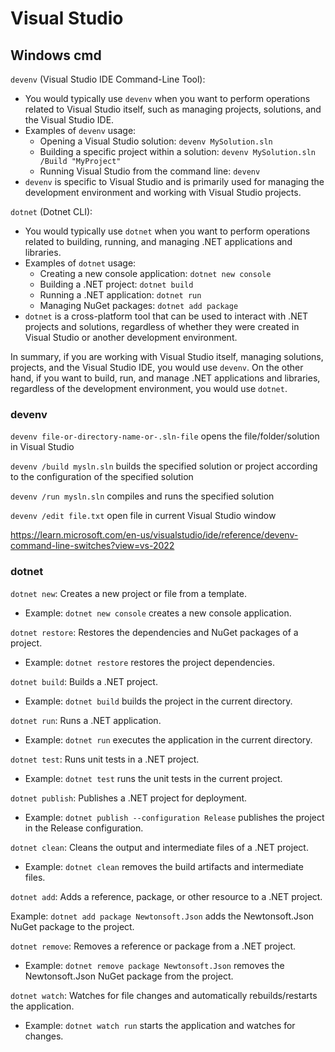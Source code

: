 # Visual Studio



## Windows cmd

`devenv` (Visual Studio IDE Command-Line Tool):

- You would typically use `devenv` when you want to perform operations related to Visual Studio itself, such as managing projects, solutions, and the Visual Studio IDE.
- Examples of `devenv` usage:
  - Opening a Visual Studio solution: `devenv MySolution.sln`
  - Building a specific project within a solution: `devenv MySolution.sln /Build "MyProject"`
  - Running Visual Studio from the command line: `devenv`
- `devenv` is specific to Visual Studio and is primarily used for managing the development environment and working with Visual Studio projects.



`dotnet` (Dotnet CLI):

- You would typically use `dotnet` when you want to perform operations related to building, running, and managing .NET applications and libraries.
- Examples of `dotnet` usage:
  - Creating a new console application: `dotnet new console`
  - Building a .NET project: `dotnet build`
  - Running a .NET application: `dotnet run`
  - Managing NuGet packages: `dotnet add package`
- `dotnet` is a cross-platform tool that can be used to interact with .NET projects and solutions, regardless of whether they were created in Visual Studio or another development environment.



In summary, if you are working with Visual Studio itself, managing solutions, projects, and the Visual Studio IDE, you would use `devenv`. On the other hand, if you want to build, run, and manage .NET applications and libraries, regardless of the development environment, you would use `dotnet`.



### devenv

`devenv file-or-directory-name-or-.sln-file` opens the file/folder/solution in Visual Studio

`devenv /build mysln.sln` builds the specified solution or project according to the configuration of the specified solution

`devenv /run mysln.sln` compiles and runs the specified solution

`devenv /edit file.txt` open file in current Visual Studio window

https://learn.microsoft.com/en-us/visualstudio/ide/reference/devenv-command-line-switches?view=vs-2022



### dotnet

`dotnet new`: Creates a new project or file from a template.

- Example: `dotnet new console` creates a new console application.

`dotnet restore`: Restores the dependencies and NuGet packages of a project.

- Example: `dotnet restore` restores the project dependencies.

`dotnet build`: Builds a .NET project.

- Example: `dotnet build` builds the project in the current directory.

`dotnet run`: Runs a .NET application.

- Example: `dotnet run` executes the application in the current directory.

`dotnet test`: Runs unit tests in a .NET project.

- Example: `dotnet test` runs the unit tests in the current project.

`dotnet publish`: Publishes a .NET project for deployment.

- Example: `dotnet publish --configuration Release` publishes the project in the Release configuration.

`dotnet clean`: Cleans the output and intermediate files of a .NET project.

- Example: `dotnet clean` removes the build artifacts and intermediate files.

`dotnet add`: Adds a reference, package, or other resource to a .NET project.

Example: `dotnet add package Newtonsoft.Json` adds the Newtonsoft.Json NuGet package to the project.

`dotnet remove`: Removes a reference or package from a .NET project.

- Example: `dotnet remove package Newtonsoft.Json` removes the Newtonsoft.Json NuGet package from the project.

`dotnet watch`: Watches for file changes and automatically rebuilds/restarts the application.

- Example: `dotnet watch run` starts the application and watches for changes.

